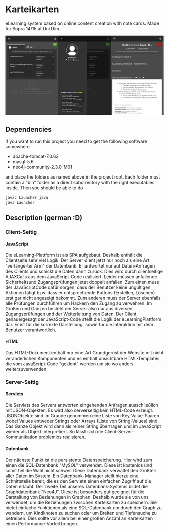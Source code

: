# Karteikarten
eLearning system based on online content creation with note cards. Made for Sopra 14/15 at Uni Ulm.

![Screenshot](https://raw.githubusercontent.com/MariusUniUlm/Karteikarten/master/prog/source/client/files/images/119.png "You see the mobile version here. Thanks to CSS the layout degrades gracefully :)")

## Dependencies
If you want to run this project you need to get the following software somewhere
+ apache-tomcat-7.0.63
+ mysql-5.6
+ neo4j-community-2.3.0-M01

and place the folders as named above in the project root. Each folder must contain a "bin" folder as a direct subdirectory with the right executables inside. Then you should be able to do

```
javac Launcher.java
java Launcher
```

## Description (german :D)

### Client-Seitig
#### JavaScript
Die eLearning-Plattform ist als SPA aufgebaut. Deshalb enthält
die Clientseite sehr viel Logik. Der Server dient jetzt nur noch als eine Art
"verlängerter Arm" der Datenbank. Er antwortet nur auf Daten-Anfragen des
Clients und schickt die Daten dann zurück. Dies wird durch clientseitige AJAXCalls
aus dem JavaScript-Code realisiert. Leider müssen anfallende Sicherheitsund
Zugangsprüfungen jetzt doppelt anfallen. Zum einen muss der JavaScriptCode
dafür sorgen, dass der Benutzer keine ungültigen Aktionen tätigt bzw.
dass er entsprechende Buttons (Erstellen, Löschen) erst gar nicht angezeigt bekommt.
Zum anderen muss der Server ebenfalls alle Prüfungen durchführen um
Hackern den Zugang zu verwehren. Im Großen und Ganzen besteht der Server
also nur aus diversen Zugangsprüfungen und der Weiterleitung von Daten.
Der Client, genauergesagt der JavaScript-Code stellt die Logik der eLearningPlattform
dar. Er ist für die korrekte Darstellung, sowie für die Interaktion mit
dem Benutzer verantwortlich.
#### HTML
Das HTML-Dokument enthält nur eine Art Grundgerüst der Website mit nicht
veränderlichen Komponenten und es enthält unsichtbare HTML-Templates, die
vom JavaScript-Code "geklont" werden um sie wo anders weiterzuverwenden.
### Server-Seitig
#### Servlets
Die Servlets des Servers antworten eingehenden Anfragen ausschließlich mit
JSON-Objekten. Es wird also serverseitig kein HTML-Code erzeugt. JSONObjekte
sind im Grunde genommen eine Liste von Key-Value-Paaren wobei
Values entweder Strings oder Arrays (Liste von String-Values) sind. Das Ganze
Objekt wird dann als reiner String übertragen und im JavaScript wieder als
Objekt interpretiert. So lässt sich die Client-Server-Kommunikation problemlos
realisieren.
#### Datenbank
Der nächste Punkt ist die persistente Datenspeicherung. Hier wird zum einen
die SQL-Datenbank "MySQL" verwendet. Diese ist kostenlos und somit fiel
die Wahl nicht schwer. Diese Datenbank verwaltet den Großteil aller Daten im
System. Ein Datenbank-Manager stellt hierzu eine Schnittstelle bereit, die es
den Servlets einen einfachen Zugriff auf die Daten erlaubt.
Der zweite Teil unseres Datenbank-Systems bildet die Graphdatenbank "Neo4J".
Diese ist besonders gut geeignet für die Darstellung von Beziehungen in Graphen.
Deshalb wurde sie von uns verwendet, um die Beziehungen zwischen Karteikarten
zu speichern. Sie bietet einfache Funktionen als eine SQL-Datenbank
um durch den Graph zu wandern, um Kindknoten zu suchen oder um Breiten
und Tiefensuche zu betreiben. Dies sollte vor allem bei einer großen Anzahl an
Karteikarten einen Performance-Vorteil bringen.
